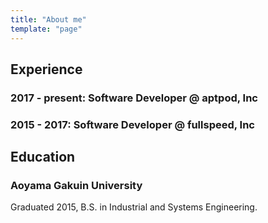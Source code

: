 ```yaml
---
title: "About me"
template: "page"
---
```


## Experience

### 2017 - present: Software Developer @ aptpod, Inc

### 2015 - 2017: Software Developer @ fullspeed, Inc

## Education

### Aoyama Gakuin University

Graduated 2015, B.S. in Industrial and Systems Engineering.